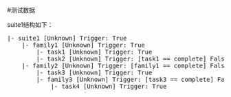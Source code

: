#测试数据

suite1结构如下：

<pre>
|- suite1 [Unknown] Trigger: True
    |- family1 [Unknown] Trigger: True
        |- task1 [Unknown] Trigger: True
        |- task2 [Unknown] Trigger: [task1 == complete] False
    |- family2 [Unknown] Trigger: [family1 == complete] False
        |- task3 [Unknown] Trigger: True
        |- family3 [Unknown] Trigger: [task3 == complete] False
            |- task4 [Unknown] Trigger: True
</pre>